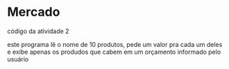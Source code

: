 # Mercado
código da atividade 2

este programa lê o nome de 10 produtos, pede um valor pra cada um deles e exibe apenas os produdos que cabem em um orçamento informado pelo usuário

